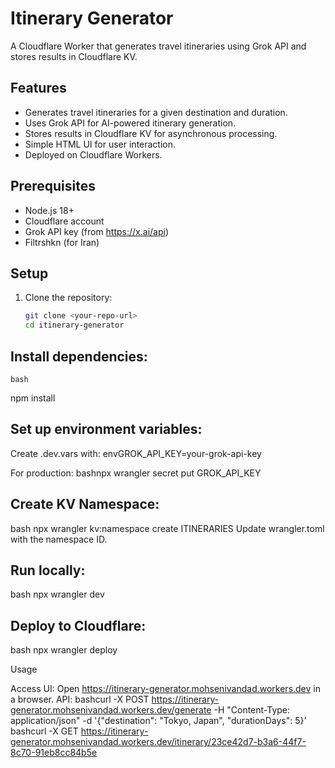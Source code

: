 # Itinerary Generator

A Cloudflare Worker that generates travel itineraries using Grok API and stores results in Cloudflare KV.

## Features
- Generates travel itineraries for a given destination and duration.
- Uses Grok API for AI-powered itinerary generation.
- Stores results in Cloudflare KV for asynchronous processing.
- Simple HTML UI for user interaction.
- Deployed on Cloudflare Workers.

## Prerequisites
- Node.js 18+
- Cloudflare account
- Grok API key (from https://x.ai/api)
- Filtrshkn (for Iran)

## Setup
1. Clone the repository:
   ```bash
   git clone <your-repo-url>
   cd itinerary-generator
   
## Install dependencies:
    bash
npm install

## Set up environment variables:

Create .dev.vars with:
envGROK_API_KEY=your-grok-api-key

For production:
bashnpx wrangler secret put GROK_API_KEY



## Create KV Namespace:
bash
npx wrangler kv:namespace create ITINERARIES
Update wrangler.toml with the namespace ID.

## Run locally:
bash
npx wrangler dev

## Deploy to Cloudflare:
bash
npx wrangler deploy


Usage

Access UI: Open https://itinerary-generator.mohsenivandad.workers.dev in a browser.
API:
bashcurl -X POST https://itinerary-generator.mohsenivandad.workers.dev/generate -H "Content-Type: application/json" -d '{"destination": "Tokyo, Japan", "durationDays": 5}'
bashcurl -X GET https://itinerary-generator.mohsenivandad.workers.dev/itinerary/23ce42d7-b3a6-44f7-8c70-91eb8cc84b5e


